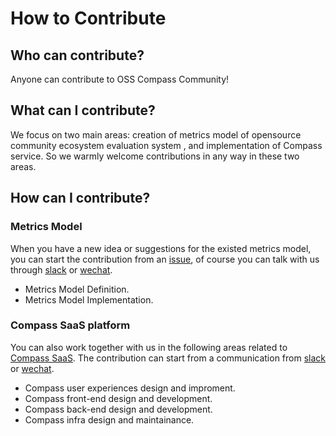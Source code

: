 # How to Contribute

## Who can contribute?

Anyone can contribute to OSS Compass Community!

## What can I contribute?

We focus on two main areas: creation of metrics model of opensource community ecosystem evaluation system , and implementation of Compass service. So we warmly welcome contributions in any way in these two areas.  

## How can I contribute?

### Metrics Model

When you have a new idea or suggestions for the existed metrics model, you can start the contribution from an [issue](https://github.com/oss-compass/community/issues/new?assignees=eyehwan%2C+normal-coder%2C+wangliang-cs&labels=Metrics+Model+Lab&template=new-metrics-model-idea.md&title=%5BMetrics+Model+Lab%5D), of course you can talk with us through [slack](https://compass.gitee.com/docs/community/slack/) or [wechat](https://compass.gitee.com/docs/community/wechat/).

- Metrics Model Definition. 
- Metrics Model Implementation.

### Compass SaaS platform

You can also work together with us in the following areas related to [Compass SaaS](https://oss-compass.org/). The contribution can start from a communication from [slack](https://compass.gitee.com/docs/community/slack/) or [wechat](https://compass.gitee.com/docs/community/wechat/).

- Compass user experiences design and improment. 
- Compass front-end design and development.
- Compass back-end design and development. 
- Compass infra design and maintainance. 
